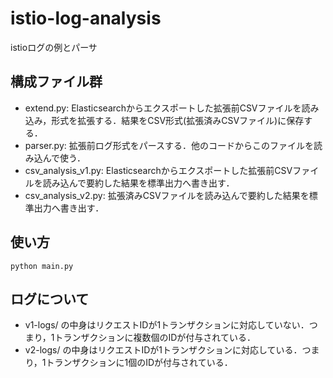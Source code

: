 # istio-log-analysis

istioログの例とパーサ

## 構成ファイル群

- extend.py: Elasticsearchからエクスポートした拡張前CSVファイルを読み込み，形式を拡張する．結果をCSV形式(拡張済みCSVファイル)に保存する．
- parser.py: 拡張前ログ形式をパースする．他のコードからこのファイルを読み込んで使う．
- csv_analysis_v1.py: Elasticsearchからエクスポートした拡張前CSVファイルを読み込んで要約した結果を標準出力へ書き出す．
- csv_analysis_v2.py: 拡張済みCSVファイルを読み込んで要約した結果を標準出力へ書き出す．

## 使い方

```
python main.py
```

## ログについて

- v1-logs/ の中身はリクエストIDが1トランザクションに対応していない．つまり，1トランザクションに複数個のIDが付与されている．
- v2-logs/ の中身はリクエストIDが1トランザクションに対応している．つまり，1トランザクションに1個のIDが付与されている．
